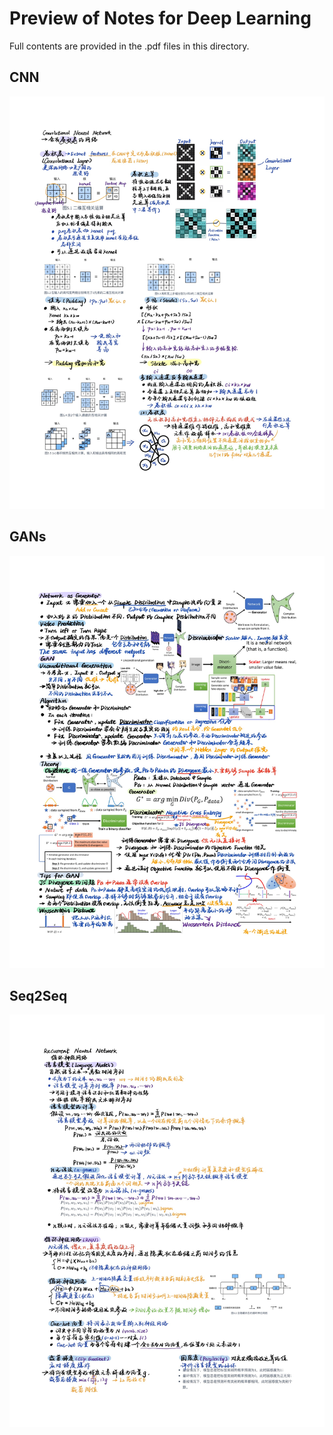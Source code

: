 # Preview of Notes for Deep Learning
Full contents are provided in the .pdf files in this directory.
## CNN
![CNN](./CNN.jpg)
## GANs
![GAN](./GAN.jpg)
## Seq2Seq
![Seq2Seq](./RNN.jpg)
